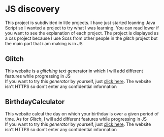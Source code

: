# JS discovery
This project is subdivided in litle projects. I have just started leanring Java Script so I wanted a project to try what I was learning. You can read lower if you want to see the explanation of each project. The project is displayed as a css project because I use Scss from other people in the *glitch* project but the main part that i am making is in JS
## Glitch
This website is a *glitching text* generator in which I will add different features while progressing in JS
<br />
If you want to try this *generator* by yourself, just [click here](http://jsdiscovery.simioni.eu/Glitch/index.html). The website isn't HTTPS so don't enter any confidential information <br>

## BirthdayCalculator
This website calcul the day on which your birthday is over a given period of time. As for *Glitch*, I will add different features while progressing in JS
<br />
If you want to try this *generator* by yourself, just [click here](http://jsdiscovery.simioni.eu/BirthdayCalculator/index.html). The website isn't HTTPS so don't enter any confidential information <br>
